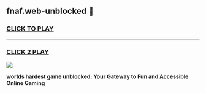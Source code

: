 
## fnaf.web-unblocked 👋
<h3>
<a href="https://premium.freeplayer.one?title=fnaf.web-unblocked&ref=14F">CLICK TO PLAY</a></h3>
<hr>

<h3>
<a href="https://premium.freeplayer.one?title=fnaf.web-unblocked&ref=14F">CLICK 2 PLAY</a>
  
</h3>

<a href="https://premium.freeplayer.one?title=fnaf.web-unblocked&ref=12F/"><img src="https://clearcache.store/games.png"></a>


**worlds hardest game unblocked: Your Gateway to Fun and Accessible Online Gaming**
